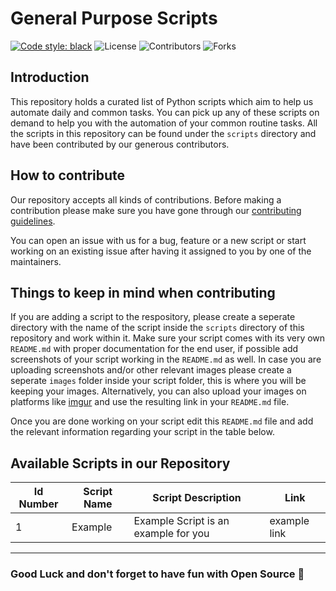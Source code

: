 # General Purpose Scripts
[![Code style: black](https://img.shields.io/badge/code%20style-black-000000.svg)](https://github.com/psf/black)
![License](https://img.shields.io/github/license/GDSC-RCCIIT/General-Purpose-Scripts?color=blue)
![Contributors](https://img.shields.io/github/contributors/GDSC-RCCIIT/General-Purpose-Scripts?color=green)
![Forks](https://img.shields.io/github/forks/GDSC-RCCIIT/General-Purpose-Scripts?style=social)


## Introduction

This repository holds a curated list of Python scripts which aim to help us automate daily and common tasks. You can pick up any of these scripts on demand to help you with the automation of your common routine tasks. All the scripts in this repository can be found under the `scripts` directory and have been contributed by our generous contributors.


## How to contribute
Our repository accepts all kinds of contributions. Before making a contribution please make sure you have gone through our [contributing guidelines](https://github.com/GDSC-RCCIIT/General-Purpose-Scripts/blob/main/.github/CONTRIBUTING.md). 

You can open an issue with us for a bug, feature or a new script or start working on an existing issue after having it assigned to you by one of the maintainers.


## Things to keep in mind when contributing
If you are adding a script to the respository, please create a seperate directory with the name of the script inside the `scripts` directory of this repository and work within it. Make sure your script comes with its very own `README.md` with proper documentation for the end user, if possible add screenshots of your script working in the `README.md` as well. In case you are uploading screenshots and/or other relevant images please create a seperate `images` folder inside your script folder, this is where you will be keeping your images. Alternatively, you can also upload your images on platforms like [imgur](https://imgur.com/) and use the resulting link in your `README.md` file.

Once you are done working on your script edit this `README.md` file and add the relevant information regarding your script in the table below.


## Available Scripts in our Repository
|Id Number  | Script Name          | Script Description                                                             | Link    |
|-----------|----------------------|--------------------------------------------------------------------------------|---------|
|1          | Example              | Example Script is an example for you                                           | example link |


----------------------
### Good Luck and don't forget to have fun with Open Source 🚀
